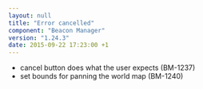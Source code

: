 ```yaml
---
layout: null
title: "Error cancelled"
component: "Beacon Manager"
version: "1.24.3"
date: 2015-09-22 17:23:00 +1
---
```

* cancel button does what the user expects (BM-1237)
* set bounds for panning the world map (BM-1240)